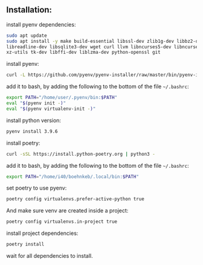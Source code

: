 ## Installation:

install pyenv dependencies:

```bash
sudo apt update
sudo apt install -y make build-essential libssl-dev zlib1g-dev libbz2-dev \
libreadline-dev libsqlite3-dev wget curl llvm libncurses5-dev libncursesw5-dev \
xz-utils tk-dev libffi-dev liblzma-dev python-openssl git
```

install pyenv:

```bash
curl -L https://github.com/pyenv/pyenv-installer/raw/master/bin/pyenv-installer | bash
```

add it to bash, by adding the following to the bottom of the file  `~/.bashrc`:

```bash
export PATH="/home/user/.pyenv/bin:$PATH"
eval "$(pyenv init -)"
eval "$(pyenv virtualenv-init -)"
```

install python version:

```bash
pyenv install 3.9.6
```

install poetry:

```bash
curl -sSL https://install.python-poetry.org | python3 -
```

add it to bash, by adding the following to the bottom of the file  `~/.bashrc`:

```bash
export PATH="/home/i40/boehnkeb/.local/bin:$PATH"
```

set poetry to use pyenv:

```bash
poetry config virtualenvs.prefer-active-python true
```

And make sure venv are created inside a project:

```bash
poetry config virtualenvs.in-project true
```

install project dependencies:

```bash
poetry install
```

wait for all dependencies to install.
